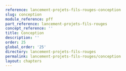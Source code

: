 ```yaml
---
reference: lancement-projets-fils-rouges-conception
slug: conception
module_reference: pff
part_reference: lancement-projets-fils-rouges
concept_reference: ''
title: Conception
description: ''
order: 25
global_order: '25'
directory: lancement-projets-fils-rouges
permalink: lancement-projets-fils-rouges/conception
layout: chapters
---
```

